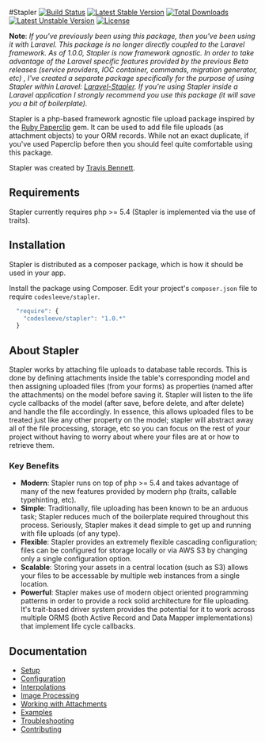 #Stapler
[![Build Status](https://travis-ci.org/CodeSleeve/stapler.png?branch=master)](https://travis-ci.org/CodeSleeve/stapler)
[![Latest Stable Version](https://poser.pugx.org/codesleeve/stapler/v/stable.svg)](https://packagist.org/packages/codesleeve/stapler) 
[![Total Downloads](https://poser.pugx.org/codesleeve/stapler/downloads.svg)](https://packagist.org/packages/codesleeve/stapler) 
[![Latest Unstable Version](https://poser.pugx.org/codesleeve/stapler/v/unstable.svg)](https://packagist.org/packages/codesleeve/stapler) 
[![License](https://poser.pugx.org/codesleeve/stapler/license.svg)](https://packagist.org/packages/codesleeve/stapler)

**Note**: *If you've previously been using this package, then you've been using it with Laravel.  This package is no longer directly coupled to the Laravel framework.  As of 1.0.0, Stapler is now framework agnostic.  In order to take advantage of the Laravel specific features provided by the previous Beta releases (service providers, IOC container, commands, migration generator, etc) , I've created a separate package specifically for the purpose of using Stapler within Laravel:  [Laravel-Stapler](https://github.com/CodeSleeve/laravel-stapler).  If you're using Stapler inside a Laravel application I strongly recommend you use this package (it will save you a bit of boilerplate).*

Stapler is a php-based framework agnostic file upload package inspired by the [Ruby Paperclip](https://github.com/thoughtbot/paperclip) gem. It can be used to add file file uploads (as attachment objects) to your ORM records.  While not an exact duplicate, if you've used Paperclip before then you should feel quite comfortable using this package.

Stapler was created by [Travis Bennett](https://twitter.com/tandrewbennett).

## Requirements
Stapler currently requires php >= 5.4 (Stapler is implemented via the use of traits).

## Installation
Stapler is distributed as a composer package, which is how it should be used in your app. 

Install the package using Composer.  Edit your project's `composer.json` file to require `codesleeve/stapler`.

```js
  "require": {
    "codesleeve/stapler": "1.0.*"
  }
```

## About Stapler
Stapler works by attaching file uploads to database table records.  This is done by defining attachments inside the table's corresponding model and then assigning uploaded files (from your forms) as properties (named after the attachments) on the model before saving it.  Stapler will listen to the life cycle callbacks of the model (after save, before delete, and after delete) and handle the file accordingly.  In essence, this allows uploaded files to be treated just like any other property on the model; stapler will abstract away all of the file processing, storage, etc so you can focus on the rest of your project without having to worry about where your files are at or how to retrieve them.

### Key Benefits
* **Modern**: Stapler runs on top of php >= 5.4 and takes advantage of many of the new features provided by modern php (traits, callable typehinting, etc).
* **Simple**: Traditionally, file uploading has been known to be an arduous task; Stapler reduces much of the boilerplate required throughout this process.  Seriously, Stapler makes it dead simple to get up and running with file uploads (of any type).
* **Flexible**: Stapler provides an extremely flexible cascading configuration; files can be configured for storage locally or via AWS S3 by changing only a single configuration option.
* **Scalable**: Storing your assets in a central location (such as S3) allows your files to be accessable by multiple web instances from a single location.
* **Powerful**: Stapler makes use of modern object oriented programming patterns in order to provide a rock solid architecture for file uploading.  It's trait-based driver system provides the potential for it to work across multiple ORMS (both Active Record and Data Mapper implementations) that implement life cycle callbacks.

## Documentation
* [Setup](docs/setup.md)
* [Configuration](docs/configuration.md)
* [Interpolations](docs/interpolations.md)
* [Image Processing](docs/imageprocessing.md)
* [Working with Attachments](docs/attachments.md)
* [Examples](docs/examples.md)
* [Troubleshooting](docs/troubleshooting.md)
* [Contributing](docs/contributing.md)
